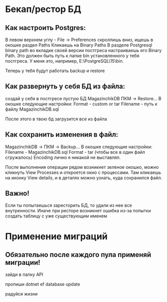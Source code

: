# Бекап/рестор БД
## Как настроить Postgres:
В левом верхнем углу - File -> Preferences скроллишь вниз, ищешь в окошке раздел Paths Кликаешь на Binary Paths В разделе Postgresql binary path во вкладке своей версии постгреса настраиваешь его Binary Path. Это должен быть путь к папке bin установленного у тебя постгреса. У меня это, например, E:\PostgreSQL\15\bin.

Теперь у тебя будут работать backup и restore

## Как развернуть у себя БД из файла:
создай у себя в постгресе пустую БД MagazinchikDB ПКМ -> Restore... В окошке следующие настройки: Format - custom or tar Filename - путь к файлу MagazinchikDB.sql

После этого в твою бд загрузится все из файла

## Как сохранить изменения в файл:
MagazinchikDB -> ПКМ -> Backup... В окошке следующие настройки: Filename - MagazinchikDB.sql Format - tar (чтобы все в один файл сгружалось) Encoding лично я никакой не выставлял.

После выполнения операции рядом возникнет зеленое окошко, можно кликнуть View Processes и откроется окно с процессами. Там кликаешь на иконку View details, и в деталях можно узнать, куда сохранился файл.

## Важно!
Если ты попытаешься заресторить БД, то удали из нее все внутренности. Иначе при ресторе возникнет ошибка из-за попытки создать таблицу с уже существующим именем


# Применение миграций
## Обязательно после каждого пула применяй миграции!

зайди в папку API

пропиши dotnet ef database update

радуйся жизни